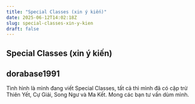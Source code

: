 ```yaml
---
title: "Special Classes (xin ý kiến)"
date: 2025-06-12T14:02:18Z
slug: special-classes-xin-y-kien
draft: false
---
```


## Special Classes (xin ý kiến)

## dorabase1991

Tình hình là mình đang viết Special Classes, tất cả thì mình đã có cặp trừ Thiên Yết, Cự Giải, Song Ngư và Ma Kết. Mong các bạn tư vấn dùm mình.